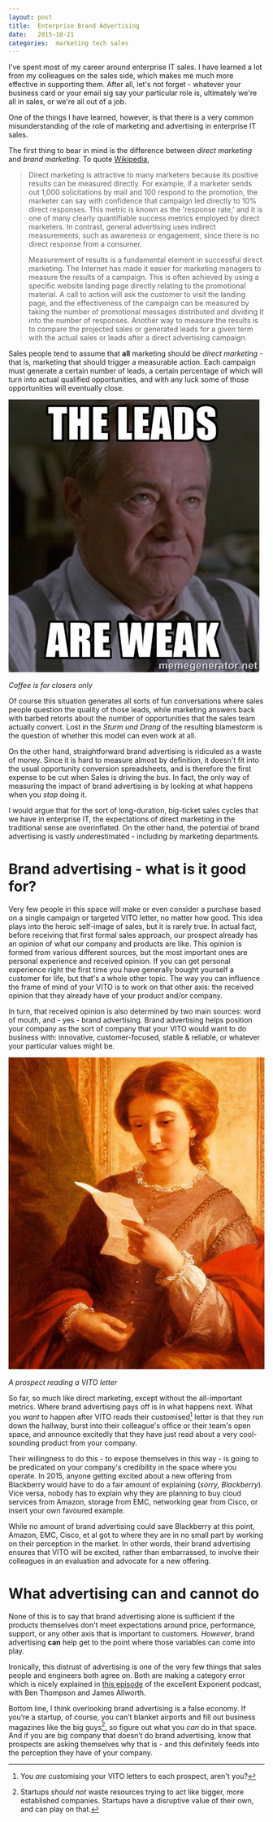 ```yaml
---
layout: post
title:  Enterprise Brand Advertising 
date:   2015-10-21 
categories:  marketing tech sales 
---
```


I've spent most of my career around enterprise IT sales. I have learned a lot from my colleagues on the sales side, which makes me much more effective in supporting them. After all, let's not forget - whatever your business card or your email sig say your particular role is, ultimately we're all in sales, or we're all out of a job.

One of the things I have learned, however, is that there is a very common misunderstanding of the role of marketing and advertising in enterprise IT sales.

The first thing to bear in mind is the difference between *direct marketing* and *brand marketing*. To quote [Wikipedia](https://en.wikipedia.org/wiki/Direct_marketing), 

> Direct marketing is attractive to many marketers because its positive results can be measured directly. For example, if a marketer sends out 1,000 solicitations by mail and 100 respond to the promotion, the marketer can say with confidence that campaign led directly to 10% direct responses. This metric is known as the 'response rate,' and it is one of many clearly quantifiable success metrics employed by direct marketers. In contrast, general advertising uses indirect measurements, such as awareness or engagement, since there is no direct response from a consumer.
> 
> Measurement of results is a fundamental element in successful direct marketing. The Internet has made it easier for marketing managers to measure the results of a campaign. This is often achieved by using a specific website landing page directly relating to the promotional material. A call to action will ask the customer to visit the landing page, and the effectiveness of the campaign can be measured by taking the number of promotional messages distributed and dividing it into the number of responses. Another way to measure the results is to compare the projected sales or generated leads for a given term with the actual sales or leads after a direct advertising campaign. 

Sales people tend to assume that **all** marketing should be *direct marketing* - that is, marketing that should trigger a measurable action. Each campaign must generate a certain number of leads, a certain percentage of which will turn into actual qualified opportunities, and with any luck some of those opportunities will eventually close. 

![](/images/unknown_filename.131.png) 

*Coffee is for closers only* 

Of course this situation generates all sorts of fun conversations where sales people question the quality of those leads, while marketing answers back with barbed retorts about the number of opportunities that the sales team actually convert. Lost in the *Sturm und Drang* of the resulting blamestorm is the question of whether this model can even work at all. 

On the other hand, straightforward brand advertising is ridiculed as a waste of money. Since it is hard to measure almost by definition, it doesn't fit into the usual opportunity conversion spreadsheets, and is therefore the first expense to be cut when Sales is driving the bus. In fact, the only way of measuring the impact of brand advertising is by looking at what happens when you *stop* doing it. 

I would argue that for the sort of long-duration, big-ticket sales cycles that we have in enterprise IT, the expectations of direct marketing in the traditional sense are overinflated. On the other hand, the potential of brand advertising is vastly *under*estimated - including by marketing departments. 

# Brand advertising - what is it good for?

Very few people in this space will make or even consider a purchase based on a single campaign or targeted VITO letter, no matter how good. This idea plays into the heroic self-image of sales, but it is rarely true. In actual fact, before receiving that first formal sales approach, our prospect already has an opinion of what our company and products are like. This opinion is formed from various different sources, but the most important ones are personal experience and received opinion. If you can get personal experience right the first time you have generally bought yourself a customer for life, but that's a whole other topic. The way you can influence the frame of mind of your VITO is to work on that other axis: the received opinion that they already have of your product and/or company. 

In turn, that received opinion is also determined by two main sources: word of mouth, and - yes - brand advertising. Brand advertising helps position your company as the sort of company that your VITO would want to do business with: innovative, customer-focused, stable & reliable, or whatever your particular values might be. 

![](/images/unknown_filename.132.jpeg) 

*A prospect reading a VITO letter*

So far, so much like direct marketing, except without the all-important metrics. Where brand advertising pays off is in what happens next. What you *want* to happen after VITO reads their customised[^1] letter is that they run down the hallway, burst into their colleague's office or their team's open space, and announce excitedly that they have just read about a very cool-sounding product from your company. 

Their willingness to do this - to expose themselves in this way - is going to be predicated on your company's credibility in the space where you operate. In 2015, anyone getting excited about a new offering from Blackberry would have to do a fair amount of explaining (*sorry, Blackberry*). Vice versa, nobody has to explain why they are planning to buy cloud services from Amazon, storage from EMC, networking gear from Cisco, or insert your own favoured example. 

While no amount of brand advertising could save Blackberry at this point, Amazon, EMC, Cisco, et al got to where they are in no small part by working on their perception in the market. In other words, their brand advertising ensures that VITO will be excited, rather than embarrassed, to involve their colleagues in an evaluation and advocate for a new offering. 

# What advertising can and cannot do 

None of this is to say that brand advertising alone is sufficient if the products themselves don't meet expectations around price, performance, support, or any other axis that is important to customers. *However*, brand advertising **can** help get to the point where those variables can come into play. 

Ironically, this distrust of advertising is one of the very few things that sales people and engineers both agree on. Both are making a category error which is nicely explained in [this episode](https://overcast.fm/+Bihn7GAEU "Exponent: 054 — Check Facebook Time" ) of the excellent Exponent podcast, with Ben Thompson and James Allworth. 

Bottom line, I think overlooking brand advertising is a false economy. If you’re a startup, of course, you can’t blanket airports and fill out business magazines like the big guys[^2], so figure out what you *can* do in that space. And if you are big company that doesn’t do brand advertising, know that prospects are asking themselves why that is - and this definitely feeds into the perception they have of your company.

[^1]: You *are* customising your VITO letters to each prospect, aren't you?
[^2]: Startups *should not* waste resources trying to act like bigger, more established companies. Startups have a disruptive value of their own, and can play on that[^3].
[^3]: Says the guy with the psychedelic cow logo on his business card. I mean, check out [our website](http://www.moogsoft.com). Nobody will mistake us for a staid, established vendor - *and that’s the point*.
